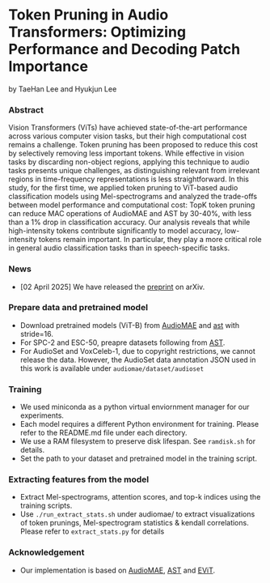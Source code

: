 # Token Pruning in Audio Transformers: Optimizing Performance and Decoding Patch Importance

by TaeHan Lee and Hyukjun Lee

### Abstract
Vision Transformers (ViTs) have achieved state-of-the-art performance across various computer vision tasks, but their high computational cost remains a challenge. Token
pruning has been proposed to reduce this cost by selectively removing less important tokens. While effective in vision tasks by discarding non-object regions, applying this technique to audio tasks presents unique challenges, as distinguishing relevant from irrelevant regions in time-frequency representations is less
straightforward. In this study, for the first time, we applied token pruning to ViT-based audio classification models using
Mel-spectrograms and analyzed the trade-offs between model performance and computational cost: TopK token pruning can
reduce MAC operations of AudioMAE and AST by 30-40%, with less than a 1% drop in classification accuracy. Our analysis reveals that while high-intensity tokens contribute significantly to model accuracy, low-intensity tokens remain important. In particular, they play a more critical role in general audio
classification tasks than in speech-specific tasks.

### News
* [02 April 2025] We have released the [preprint](https://arxiv.org/abs/2504.01690) on arXiv.

### Prepare data and pretrained model
* Download pretrained models (ViT-B) from [AudioMAE](https://github.com/facebookresearch/AudioMAE) and [ast](https://github.com/YuanGongND/ast) with stride=16.
* For SPC-2 and ESC-50, preapre datasets following from [AST](https://github.com/YuanGongND/ast).
* For AudioSet and VoxCeleb-1, due to copyright restrictions, we cannot release the data. However, the AudioSet data annotation JSON used in this work is available under   ``audiomae/dataset/audioset``

### Training
* We used miniconda as a python virtual enviornment manager for our experiments.
* Each model requires a different Python environment for training. Please refer to the README.md file under each directory.
* We use a RAM filesystem to preserve disk lifespan. See ``ramdisk.sh`` for details.
* Set the path to your dataset and pretrained model in the training script.

### Extracting features from the model
* Extract Mel-spectrograms, attention scores, and top-k indices using the training scripts.
* Use ``./run_extract_stats.sh`` under audiomae/ to extract visualizations of token prunings, Mel-spectrogram statistics & kendall correlations. Please refer to ``extract_stats.py`` for details

### Acknowledgement
* Our implementation is based on [AudioMAE](https://github.com/facebookresearch/AudioMAE), [AST](https://github.com/YuanGongND/ast) and [EViT](https://github.com/youweiliang/evit).
